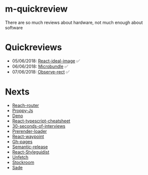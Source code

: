 # m-quickreview
There are so much reviews about hardware, not much enough about software

# Quickreviews

- 05/06/2018: [React-ideal-image](https://github.com/neomaxzero/m-quickreview/blob/master/react-ideal-image.md) :white_check_mark:
- 06/06/2018: [Microbundle](https://github.com/neomaxzero/m-quickreview/blob/master/microbundle.md) :white_check_mark:
- 07/06/2018: [Observe-rect](https://github.com/neomaxzero/m-quickreview/blob/master/observe-rect.md) :white_check_mark:

# Nexts

- [Reach-router](https://reach.tech/router/large-scale)
- [Proppy-Js](https://proppyjs.com/)
- [Deno](https://github.com/ry/deno)
- [React-typescript-cheatsheet](https://github.com/sw-yx/react-typescript-cheatsheet)
- [30-seconds-of-interviews](https://github.com/fejes713/30-seconds-of-interviews)
- [Prerender-loader](https://github.com/GoogleChromeLabs/prerender-loader)
- [React-waypoint](https://github.com/brigade/react-waypoint)
- [Gh-pages](https://github.com/tschaub/gh-pages)
- [Semantic-release](https://github.com/semantic-release/semantic-release)
- [React-Styleguidist](https://github.com/styleguidist/react-styleguidist)
- [Unfetch](https://github.com/developit/unfetch)
- [Stockroom](https://github.com/developit/stockroom)
- [Sade](https://github.com/lukeed/sade)
